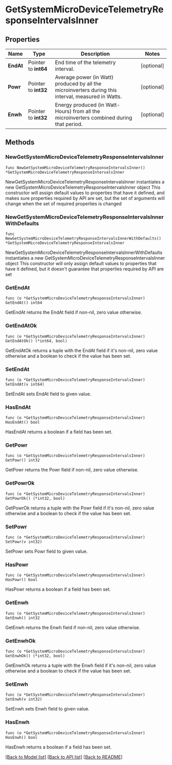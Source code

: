 # GetSystemMicroDeviceTelemetryResponseIntervalsInner

## Properties

Name | Type | Description | Notes
------------ | ------------- | ------------- | -------------
**EndAt** | Pointer to **int64** | End time of the telemetry interval. | [optional] 
**Powr** | Pointer to **int32** | Average power (in Watt) produced by all the microinverters during this interval, measured in Watts. | [optional] 
**Enwh** | Pointer to **int32** | Energy produced (in Watt-Hours) from all the microinverters combined during that period. | [optional] 

## Methods

### NewGetSystemMicroDeviceTelemetryResponseIntervalsInner

`func NewGetSystemMicroDeviceTelemetryResponseIntervalsInner() *GetSystemMicroDeviceTelemetryResponseIntervalsInner`

NewGetSystemMicroDeviceTelemetryResponseIntervalsInner instantiates a new GetSystemMicroDeviceTelemetryResponseIntervalsInner object
This constructor will assign default values to properties that have it defined,
and makes sure properties required by API are set, but the set of arguments
will change when the set of required properties is changed

### NewGetSystemMicroDeviceTelemetryResponseIntervalsInnerWithDefaults

`func NewGetSystemMicroDeviceTelemetryResponseIntervalsInnerWithDefaults() *GetSystemMicroDeviceTelemetryResponseIntervalsInner`

NewGetSystemMicroDeviceTelemetryResponseIntervalsInnerWithDefaults instantiates a new GetSystemMicroDeviceTelemetryResponseIntervalsInner object
This constructor will only assign default values to properties that have it defined,
but it doesn't guarantee that properties required by API are set

### GetEndAt

`func (o *GetSystemMicroDeviceTelemetryResponseIntervalsInner) GetEndAt() int64`

GetEndAt returns the EndAt field if non-nil, zero value otherwise.

### GetEndAtOk

`func (o *GetSystemMicroDeviceTelemetryResponseIntervalsInner) GetEndAtOk() (*int64, bool)`

GetEndAtOk returns a tuple with the EndAt field if it's non-nil, zero value otherwise
and a boolean to check if the value has been set.

### SetEndAt

`func (o *GetSystemMicroDeviceTelemetryResponseIntervalsInner) SetEndAt(v int64)`

SetEndAt sets EndAt field to given value.

### HasEndAt

`func (o *GetSystemMicroDeviceTelemetryResponseIntervalsInner) HasEndAt() bool`

HasEndAt returns a boolean if a field has been set.

### GetPowr

`func (o *GetSystemMicroDeviceTelemetryResponseIntervalsInner) GetPowr() int32`

GetPowr returns the Powr field if non-nil, zero value otherwise.

### GetPowrOk

`func (o *GetSystemMicroDeviceTelemetryResponseIntervalsInner) GetPowrOk() (*int32, bool)`

GetPowrOk returns a tuple with the Powr field if it's non-nil, zero value otherwise
and a boolean to check if the value has been set.

### SetPowr

`func (o *GetSystemMicroDeviceTelemetryResponseIntervalsInner) SetPowr(v int32)`

SetPowr sets Powr field to given value.

### HasPowr

`func (o *GetSystemMicroDeviceTelemetryResponseIntervalsInner) HasPowr() bool`

HasPowr returns a boolean if a field has been set.

### GetEnwh

`func (o *GetSystemMicroDeviceTelemetryResponseIntervalsInner) GetEnwh() int32`

GetEnwh returns the Enwh field if non-nil, zero value otherwise.

### GetEnwhOk

`func (o *GetSystemMicroDeviceTelemetryResponseIntervalsInner) GetEnwhOk() (*int32, bool)`

GetEnwhOk returns a tuple with the Enwh field if it's non-nil, zero value otherwise
and a boolean to check if the value has been set.

### SetEnwh

`func (o *GetSystemMicroDeviceTelemetryResponseIntervalsInner) SetEnwh(v int32)`

SetEnwh sets Enwh field to given value.

### HasEnwh

`func (o *GetSystemMicroDeviceTelemetryResponseIntervalsInner) HasEnwh() bool`

HasEnwh returns a boolean if a field has been set.


[[Back to Model list]](../README.md#documentation-for-models) [[Back to API list]](../README.md#documentation-for-api-endpoints) [[Back to README]](../README.md)


